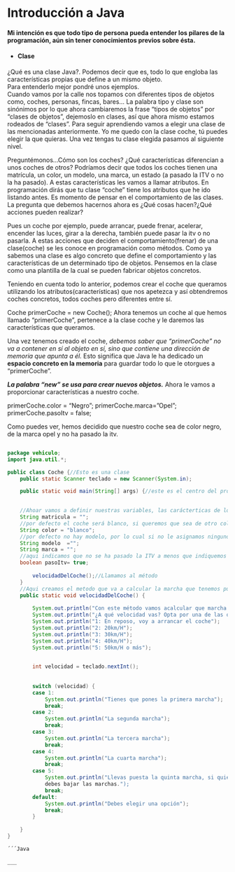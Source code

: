 # Introducción a Java
#### Mi intención es que todo tipo de persona pueda entender los pilares de la programación, aún sin tener conocimientos previos sobre ésta.
* #### Clase  
¿Qué es una clase Java?. Podemos decir que es, todo lo que engloba las características propias que define a un mismo objeto.   
Para entenderlo mejor pondré unos ejemplos.  
Cuando vamos por la calle nos topamos con diferentes tipos de objetos como, coches, personas, fincas, bares…
La palabra tipo y clase son sinónimos por lo que ahora cambiaremos la frase “tipos de objetos” por “clases de objetos”, dejemoslo en clases, así que ahora mismo estamos rodeados de “clases”. Para seguir aprendiendo vamos a elegir una clase de las mencionadas anteriormente. 
Yo me quedo con la clase coche, tú puedes elegir la que quieras. Una vez tengas tu clase elegida pasamos al siguiente nivel. 

Preguntémonos...Cómo son los coches? ¿Qué características diferencian a unos coches de otros?
Podríamos decir que todos los coches tienen una matrícula, un color, un modelo, una marca, un estado (a pasado la ITV o no la ha pasado).
A estas características les vamos a llamar atributos. En programación dirás que tu clase “coche” tiene los atributos que he ido listando antes. 
Es momento de pensar en el comportamiento de las clases.
La pregunta que debemos hacernos ahora es ¿Qué cosas hacen?¿Qué acciones pueden realizar?

Pues un coche por ejemplo, puede arrancar, puede frenar, acelerar, encender las luces, girar a la derecha, también puede pasar la itv o no pasarla.
A estas acciones que deciden el comportamiento(frenar) de una clase(coche) se les conoce en programación como métodos.
Como ya sabemos una clase es algo concreto que define el comportamiento y las características de un determinado tipo de objetos.
Pensemos en la clase como una plantilla de la cual se pueden fabricar objetos concretos.

Teniendo en cuenta todo lo anterior, podemos crear el coche que queramos utilizando los atributos(características) que nos apetezca y así obtendremos coches concretos, todos coches pero diferentes entre sí.

Coche primerCoche =  new Coche();
Ahora tenemos un coche al que hemos llamado “primerCoche”, pertenece a la clase coche y le daremos las características que queramos.

Una vez tenemos creado el coche, *debemos saber que “primerCoche” no va a contener en sí al objeto en sí, sino que contiene una dirección de memoria que apunta a él.* Esto significa que Java le ha dedicado un **espacio concreto en la memoria** para guardar todo lo que le otorgues a “primerCoche”.

***La palabra “new” se usa para crear nuevos objetos.***
Ahora le vamos a proporcionar características a nuestro coche.

primerCoche.color = “Negro”;
primerCoche.marca=”Opel”;
primerCoche.pasoItv = false;

Como puedes ver, hemos decidido que nuestro coche sea de color negro, de la marca opel y no ha pasado la itv.
```Java

package vehiculo;
import java.util.*;

public class Coche {//Esto es una clase
	public static Scanner teclado = new Scanner(System.in);

	public static void main(String[] args) {//este es el centro del programa
	

	//Ahoar vamos a definir nuestras variables, las carácterticas de los ocches
	String matricula = "";
	//por defecto el coche será blanco, si queremos que sea de otro color debemos indicarlo
	String color = "blanco";
	//por defecto no hay modelo, por lo cual si no le asignamos ninguno el resultado será nulo
	String modelo  ="";
	String marca = "";
	//aqui indicamos que no se ha pasado la ITV a menos que indiquemos lo contrario, en ese caso pondremos true
	boolean pasoItv= true;
	
		velocidadDelCoche();//Llamamos al método
	}
	//Aqui creamos el metodo que va a calcular la marcha que tenemos puesta en el coche
	public static void velocidadDelCoche() {
		
		System.out.println("Con este método vamos acalcular que marcha tienes puesta en tu coche");
		System.out.println("¿A qué velocidad vas? Opta por una de las opciones");
		System.out.println("1: En reposo, voy a arrancar el coche");
		System.out.println("2: 20km/H");
		System.out.println("3: 30km/H");
		System.out.println("4: 40km/H");
		System.out.println("5: 50km/H o más");

		
		int velocidad = teclado.nextInt();
		
		
		switch (velocidad) {
		case 1:
			System.out.println("Tienes que pones la primera marcha");
			break;
		case 2:
			System.out.println("La segunda marcha");
			break;
		case 3:
			System.out.println("La tercera marcha");
			break;
		case 4:
			System.out.println("La cuarta marcha");
			break;
		case 5:
			System.out.println("Llevas puesta la quinta marcha, si quieres reducir velocidad  
			debes bajar las marchas.");
			break;
		default:
			System.out.println("Debes elegir una opción");
			break;
		}
		
	}
}

´´´Java 

___
